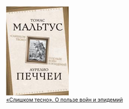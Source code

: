 ![](«Слишком%20тесно».%20О%20пользе%20войн%20и%20эпидемий.jpg)  
[«Слишком тесно». О пользе войн и эпидемий](«Слишком%20тесно».%20О%20пользе%20войн%20и%20эпидемий.md)
